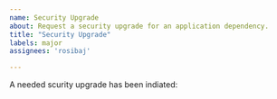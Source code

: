 ```yaml
---
name: Security Upgrade
about: Request a security upgrade for an application dependency.
title: "Security Upgrade"
labels: major
assignees: 'rosibaj'

---
```

A needed scurity upgrade has been indiated: 

<please include link or screehot to needed upgrade>
